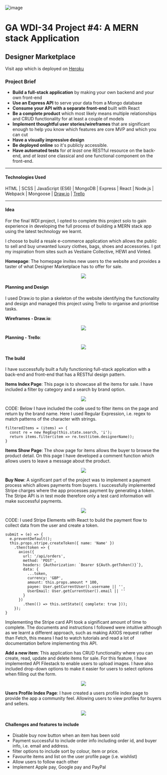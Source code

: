 ![image](https://ga-dash.s3.amazonaws.com/production/assets/logo-9f88ae6c9c3871690e33280fcf557f33.png)
# GA WDI-34  Project #4: A MERN stack Application

## Designer Marketplace
Visit app which is deployed on [Heroku](https://designer-marketplace.herokuapp.com/)

### Project Brief
* **Build a full-stack application** by making your own backend and your own front-end
* **Use an Express API** to serve your data from a Mongo database
* **Consume your API with a separate front-end** built with React
* **Be a complete product** which most likely means multiple relationships and CRUD functionality for at least a couple of models
* **Implement thoughtful user stories/wireframes** that are significant enough to help you know which features are core MVP and which you can cut
* **Have a visually impressive design**
* **Be deployed online** so it's publicly accessible.
* **Have automated tests** for _at least_ one RESTful resource on the back-end, and _at least_ one classical and one functional component on the front-end.
---
#### Technologies Used
HTML | SCSS | JavaScript (ES6) | MongoDB | Express | React | Node.js | Webpack | Mongoose | [Draw.io](https://www.draw.io) | [Trello](https://trello.com)

<hr/>

#### Idea
For the final WDI project, I opted to complete this project solo to gain experience in developing the full process of building a MERN stack app using the latest technology we learnt.

I choose to build a resale e-commerce application which allows the public to sell and buy unwanted luxury clothes, bags, shoes and accessories. I got my inspiration from sites such as Vestiaire Collective, HEWI and Vinted.

<strong>Homepage</strong>: The homepage invites new users to the website and provides a taster of what Designer Marketplace has to offer for sale.
<p align="center"><img src="src/images/homepage.gif" "width=700"></p>

#### Planning and Design
I used Draw.io to plan a skeleton of the website identifying the functionality and design and managed this project using Trello to organise and prioritise tasks.

<strong>Wireframes - Draw.io</strong>:
<p align="center"><img src="src/images/wireframe.png" "width=700"></p>

<strong>Planning - Trello</strong>:
<p align="center"><img src="src/images/trello.png" "width=700"></p>

#### The build
I have successfully built a fully functioning full-stack application with a back-end and front-end that has a RESTful design pattern.

<strong>Items Index Page</strong>: This page is to showcase all the items for sale. I have included a filter by category and a search by brand option.
<p align="center"><img src="src/images/items-index.gif" "width=700"></p>

CODE: Below I have included the code used to filter items on the page and return by the brand name. Here I used Regular Expression, i.e. regex to match patterns of the character with strings.

```
filteredItems = (items) => {
  const re = new RegExp(this.state.search, 'i');
  return items.filter(item => re.test(item.designerName));
}
```
<strong>Items Show Page</strong>: The show page for items allows the buyer to browse the product detail. On this page I have developed a comment function which allows users to leave a message about the product.
<p align="center"><img src="src/images/items-show.gif" "width=700"></p>

<strong>Buy Now</strong>: A significant part of the project was to implement a payment process which allows payments from buyers. I successfully implemented Stripe charges where the app processes payment by generating a token. The Stripe API is in test mode therefore only a test card information will make successful payments.
<p align="center"><img src="src/images/buynow.gif" "width=700"></p>

CODE:
I used Stripe Elements with React to build the payment flow to collect data from the user and create a token.
```
submit = (e) => {
  e.preventDefault();
  this.props.stripe.createToken({ name: 'Name' })
    .then(token => {
      axios({
        url: '/api/orders',
        method: 'POST',
        headers: {Authorization: `Bearer ${Auth.getToken()}`},
        data: {
          ...token,
          currency: 'GBP',
          amount: this.props.amount * 100,
          payee: User.getCurrentUser().username || '',
          UserEmail: User.getCurrentUser().email || ''
        }
      })
        .then(() => this.setState({ complete: true }));
    });
}
```
Implementing the Stripe card API took a significant amount of time to complete. The documents and instructions I followed were intuitive although as we learnt a different approach, such as making AXIOS request rather than Fetch, this means I had to watch tutorials and read a lot of documentation before implementing this API.

<strong>Add a new item</strong>: This application has CRUD functionality where you can create, read, update and delete items for sale. For this feature, I have implemented API Filestack to enable users to upload images. I have also included drop-down options to make it easier for users to select options when filling out the form.
<p align="center"><img src="src/images/new-items.gif" "width=700"></p>

<strong>Users Profile Index Page</strong>: I have created a users profile index page to provide the app a community feel. Allowing users to view profiles for buyers and sellers.
<p align="center"><img src="src/images/user-index.png" "width=700"></p>

#### Challenges and features to include
- Disable buy now button when an item has been sold
- Payment successful to include order info including order id, and buyer info, i.e. email and address.
- filter options to include sort by colour, item or price.
- Favourite items and list on the user profile page (i.e. wishlist)
- Allow users to follow each other
- Implement Apple pay, Google pay and PayPal
